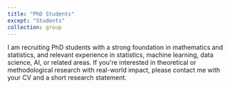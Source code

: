 ```yaml
---
title: "PhD Students"
except: "Students"
collection: group
---
```


I am recruiting PhD students with a strong foundation in mathematics and statistics, and relevant experience in statistics, machine learning, data science, AI, or related areas. If you're interested in theoretical or methodological research with real-world impact, please contact me with your CV and a short research statement.
